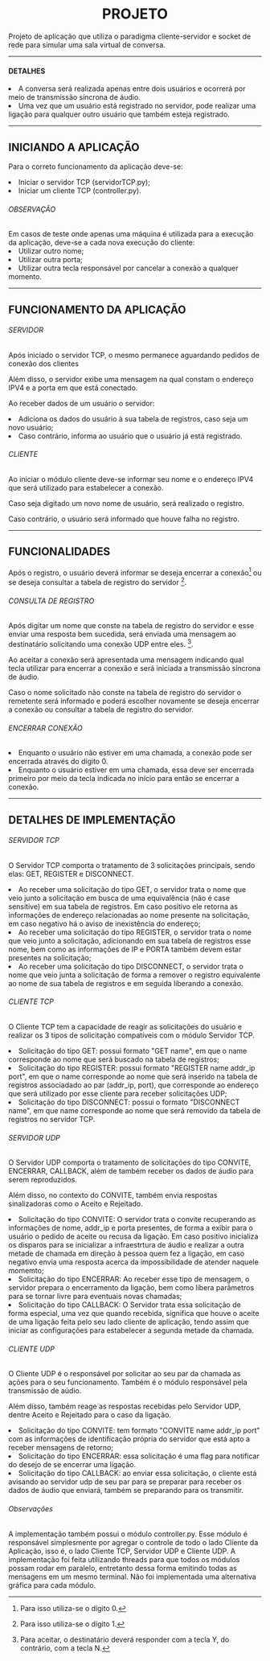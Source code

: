 <h1 align="center">PROJETO</h1>

Projeto de aplicação que utiliza o paradigma cliente-servidor e socket de rede para simular uma sala virtual de conversa.

<hr>

<h4>DETALHES</h3

1. A conversa será realizada apenas entre dois usuários e ocorrerá por meio de transmissão síncrona de áudio.
2. Uma vez que um usuário está registrado no servidor, pode realizar uma ligação para qualquer outro usuário que também esteja registrado.

<hr>

<h2> INICIANDO A APLICAÇÃO </h2>

Para o correto funcionamento da aplicação deve-se:

<li>Iniciar o servidor TCP (servidorTCP.py);
<li>Iniciar um cliente TCP (controller.py).
<h6>OBSERVAÇÃO</h6>
Em casos de teste onde apenas uma máquina é utilizada para a execução da aplicação, deve-se a cada nova execução do cliente:
<li>Utilizar outro nome;
<li>Utilizar outra porta;
<li>Utilizar outra tecla responsável por cancelar a conexão a qualquer momento.

<hr>

<h2> FUNCIONAMENTO DA APLICAÇÃO </h2>

<h6>SERVIDOR</h6>
<p>Após iniciado o servidor TCP, o mesmo permanece aguardando pedidos de conexão dos clientes</p>
<p>Além disso, o servidor exibe uma mensagem na qual constam o endereço IPV4 e a porta em que está conectado.</p>
<p>Ao receber dados de um usuário o servidor:</p>
<li>Adiciona os dados do usuário à sua tabela de registros, caso seja um novo usuário;
<li>Caso contrário, informa ao usuário que o usuário já está registrado.

<h6>CLIENTE</h6>
<p>Ao iniciar o módulo cliente deve-se informar seu nome e o endereço IPV4 que será utilizado para estabelecer a conexão.</p>
<p>Caso seja digitado um novo nome de usuário, será realizado o registro.</p> 
<p>Caso contrário, o usuário será informado que houve falha no registro.</p>

<hr>

<h2> FUNCIONALIDADES </h2>
  
Após o registro, o usuário deverá informar se deseja encerrar a conexão[^1] ou se deseja consultar a tabela de registro do servidor [^2].  

[^1]: Para isso utiliza-se o dígito 0.
[^2]: Para isso utiliza-se o dígito 1.
  
<h6>CONSULTA DE REGISTRO</h6>

Após digitar um nome que conste na tabela de registro do servidor e esse enviar uma resposta bem sucedida, será enviada uma mensagem ao destinatário solicitando uma conexão UDP entre eles. [^3].  

[^3]: Para aceitar, o destinatário deverá responder com a tecla Y, do contrário, com a tecla N.
  
Ao aceitar a conexão será apresentada uma mensagem indicando qual tecla utilizar para encerrar a conexão e será iniciada a transmissão síncrona de áudio.
  
Caso o nome solicitado não conste na tabela de registro do servidor o remetente será informado e poderá escolher novamente se deseja encerrar a conexão ou consultar a tabela de registro do servidor.
  
<h6>ENCERRAR CONEXÃO</h6>
<li>Enquanto o usuário não estiver em uma chamada, a conexão pode ser encerrada através do dígito 0.
<li>Enquanto o usuário estiver em uma chamada, essa deve ser encerrada primeiro por meio da tecla indicada no início para então se encerrar a conexão. 
<p> </p>

<hr>

<h2> DETALHES DE IMPLEMENTAÇÃO </h2>

<h6>SERVIDOR TCP</h6>
<p>O Servidor TCP comporta o tratamento de 3 solicitações principais, sendo elas: GET, REGISTER e DISCONNECT.</p>
<li>Ao receber uma solicitação do tipo GET, o servidor trata o nome que veio junto a solicitação em busca de uma equivalência (não é case sensitive) em sua tabela de registros. Em caso positivo ele retorna as informações de endereço relacionadas ao nome presente na solicitação, em caso negativo há o aviso de inexistência do endereço;
<li>Ao receber uma solicitação do tipo REGISTER, o servidor trata o nome que veio junto a solicitação, adicionando em sua tabela de registros esse nome, bem como as informações de IP e PORTA também devem estar presentes na solicitação;
<li>Ao receber uma solicitação do tipo DISCONNECT, o servidor trata o nome que veio junta a solicitação de forma a remover o registro equivalente ao nome de sua tabela de registros e em seguida liberando a conexão.

<h6>CLIENTE TCP</h6>
<p>O Cliente TCP tem a capacidade de reagir as solicitações do usuário e realizar os 3 tipos de solicitação compatíveis com o módulo Servidor TCP.</p>
<li>Solicitação do tipo GET: possui formato "GET name", em que o name corresponde ao nome que será buscado na tabela de registros;
<li>Solicitação do tipo REGISTER: possui formato "REGISTER name addr_ip port", em que o name corresponde ao nome que será inserido na tabela de registros associadado ao par (addr_ip, port), que corresponde ao endereço que será utilizado por esse cliente para receber solicitações UDP;
<li>Solicitação do tipo DISCONNECT: possui o formato "DISCONNECT name", em que name corresponde ao nome que será removido da tabela de registros no servidor TCP.

<h6>SERVIDOR UDP</h6>
<p>O Servidor UDP comporta o tratamento de solicitações do tipo CONVITE, ENCERRAR, CALLBACK, além de também receber os dados de áudio para serem reproduzidos.</p>
<p>Além disso, no contexto do CONVITE, também envia respostas sinalizadoras como o Aceito e Rejeitado.</p>
<li>Solicitação do tipo CONVITE: O servidor trata o convite recuperando as informações de nome, addr_ip e porta presentes, de forma a exibir para o usuário o pedido de aceite ou recusa da ligação. Em caso positivo inicializa os disparos para se inicializar a infraestrtura de áudio e realizar a outra metade de chamada em direção à pessoa quem fez a ligação, em caso negativo envia uma resposta acerca da impossibilidade de atender naquele momemto;
<li>Solicitação do tipo ENCERRAR: Ao receber esse tipo de mensagem, o servidor prepara o encerramento da ligação, bem como libera parâmetros para se tornar livre para eventuais novas chamadas;
<li>Solicitação do tipo CALLBACK: O Servidor trata essa solicitação de forma especial, uma vez que quando recebida, significa que houve o aceite de uma ligação feita pelo seu lado cliente de aplicação, tendo assim que iniciar as configurações para estabelecer a segunda metade da chamada.

<h6>CLIENTE UDP</h6>
<p>O Cliente UDP é o responsável por solicitar ao seu par da chamada as ações para o seu funcionamento. Também é o módulo responsável pela transmissão de aúdio.</p>
<p>Além disso, também reage as respostas recebidas pelo Servidor UDP, dentre Aceito e Rejeitado para o caso da ligação.</p>
<li>Solicitação do tipo CONVITE: tem formato "CONVITE name addr_ip port" com as informações de identificação própria do servidor que está apto a receber mensagens de retorno;
<li>Solicitação do tipo ENCERRAR: essa solicitação é uma flag para notificar do desejo de se encerrar uma ligação.
<li>Solicitação do tipo CALLBACK: ao enviar essa solicitação, o cliente está avisando ao servidor udp de seu par para se preparar para receber os dados de áudio que enviará, também se preparando para os transmitir.

<h6>Observações</h6>
<p>A implementação também possui o módulo controller.py. Esse módulo é responsável simplesmente por agregar o controle de todo o lado Cliente da Aplicação, isso é, o lado Cliente TCP, Servidor UDP e Cliente UDP. A implementação foi feita utilizando threads para que todos os módulos possam rodar em paralelo, entretanto dessa forma emitindo todas as mensagens em um mesmo terminal. Não foi implementada uma alternativa gráfica para cada módulo.</p>
